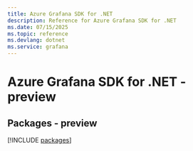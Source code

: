 ```yaml
---
title: Azure Grafana SDK for .NET
description: Reference for Azure Grafana SDK for .NET
ms.date: 07/15/2025
ms.topic: reference
ms.devlang: dotnet
ms.service: grafana
---
```

# Azure Grafana SDK for .NET - preview
## Packages - preview
[!INCLUDE [packages](grafana-index.md)]